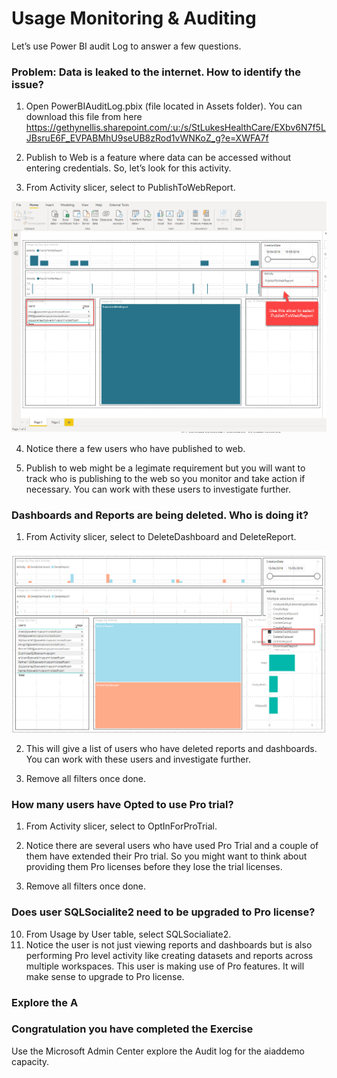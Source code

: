 # Usage Monitoring & Auditing

Let’s use Power BI   audit Log to answer a few questions.

### Problem: Data is leaked to the internet. How to identify the issue?

1. Open PowerBIAuditLog.pbix (file located in Assets folder). You can download this file from here https://gethynellis.sharepoint.com/:u:/s/StLukesHealthCare/EXbv6N7f5LJBsruE6F_EVPABMhU9seUB8zRod1vWNKoZ_g?e=XWFA7f

2. Publish to Web is a feature where data can be accessed without entering credentials. So, let’s look for this activity.

3. From Activity slicer, select to PublishToWebReport.

![Publish to web](Images/PublishToWeb.png)

4. Notice there a few users who have published to web. 

5. Publish to web might be a legimate requirement but you will want to track who is publishing to the web so you monitor and take action if necessary. You can work with these users to investigate further.


### Dashboards and Reports are being deleted. Who is doing it?

1. From Activity slicer, select to DeleteDashboard and DeleteReport.

![Publish to web](Images/DashBoardsDeleted.png)

2. This will give a list of users who have deleted reports and dashboards. You can work with these users and investigate further.

3. Remove all filters once done.

### How many users have Opted to use Pro trial?

1. From Activity slicer, select to OptInForProTrial.

2. Notice there are several users who have used Pro Trial and a couple of them have extended their Pro trial. So you might want to think about providing them Pro licenses before they lose the trial licenses.


4. Remove all filters once done.

### Does user SQLSocialite2 need to be upgraded to Pro license?

10. From Usage by User table, select SQLSocialiate2.
11. Notice the user is not just viewing reports and dashboards but is also performing Pro level activity like creating  datasets and reports across multiple 
workspaces. This user is making use of Pro features. It will make sense to upgrade to Pro license.

### Explore the A

### Congratulation you have completed the Exercise

Use the Microsoft Admin Center explore the Audit log for the aiaddemo capacity.



